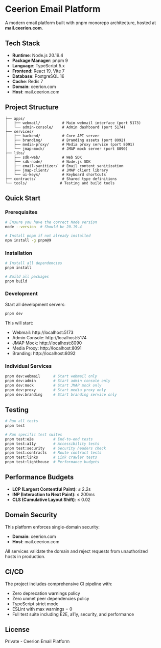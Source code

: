 # Ceerion Email Platform

A modern email platform built with pnpm monorepo architecture, hosted at **mail.ceerion.com**.

## Tech Stack

- **Runtime**: Node.js 20.19.4
- **Package Manager**: pnpm 9
- **Language**: TypeScript 5.x
- **Frontend**: React 19, Vite 7
- **Database**: PostgreSQL 16
- **Cache**: Redis 7
- **Domain**: ceerion.com
- **Host**: mail.ceerion.com

## Project Structure

```
├── apps/
│   ├── webmail/          # Main webmail interface (port 5173)
│   └── admin-console/    # Admin dashboard (port 5174)
├── services/
│   ├── backend/          # Core API server
│   ├── branding/         # Branding assets (port 8092)
│   ├── media-proxy/      # Media proxy service (port 8091)
│   └── jmap-mock/        # JMAP mock server (port 8090)
├── libs/
│   ├── sdk-web/          # Web SDK
│   ├── sdk-node/         # Node.js SDK
│   ├── email-sanitizer/  # Email content sanitization
│   ├── jmap-client/      # JMAP client library
│   └── ui-keys/          # Keyboard shortcuts
├── contracts/            # Shared type definitions
└── tools/               # Testing and build tools
```

## Quick Start

### Prerequisites

```bash
# Ensure you have the correct Node version
node --version  # Should be 20.19.4

# Install pnpm if not already installed
npm install -g pnpm@9
```

### Installation

```bash
# Install all dependencies
pnpm install

# Build all packages
pnpm build
```

### Development

Start all development servers:

```bash
pnpm dev
```

This will start:
- Webmail: http://localhost:5173
- Admin Console: http://localhost:5174
- JMAP Mock: http://localhost:8090
- Media Proxy: http://localhost:8091
- Branding: http://localhost:8092

### Individual Services

```bash
pnpm dev:webmail      # Start webmail only
pnpm dev:admin        # Start admin console only
pnpm dev:mock         # Start JMAP mock only
pnpm dev:proxy        # Start media proxy only
pnpm dev:branding     # Start branding service only
```

## Testing

```bash
# Run all tests
pnpm test

# Run specific test suites
pnpm test:e2e         # End-to-end tests
pnpm test:a11y        # Accessibility tests
pnpm test:security    # Security headers check
pnpm test:contracts   # Route contract tests
pnpm test:links       # Link crawler tests
pnpm test:lighthouse  # Performance budgets
```

## Performance Budgets

- **LCP (Largest Contentful Paint)**: ≤ 2.2s
- **INP (Interaction to Next Paint)**: ≤ 200ms
- **CLS (Cumulative Layout Shift)**: ≤ 0.02

## Domain Security

This platform enforces single-domain security:
- **Domain**: ceerion.com
- **Host**: mail.ceerion.com

All services validate the domain and reject requests from unauthorized hosts in production.

## CI/CD

The project includes comprehensive CI pipeline with:
- Zero deprecation warnings policy
- Zero unmet peer dependencies policy
- TypeScript strict mode
- ESLint with max warnings = 0
- Full test suite including E2E, a11y, security, and performance

## License

Private - Ceerion Email Platform

